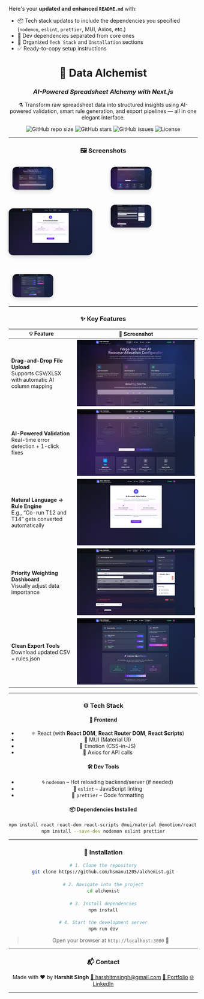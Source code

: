Here's your **updated and enhanced `README.md`** with:

* 📦 Tech stack updates to include the dependencies you specified (`nodemon`, `eslint`, `prettier`, MUI, Axios, etc.)
* 🧪 Dev dependencies separated from core ones
* 📁 Organized `Tech Stack` and `Installation` sections
* ✅ Ready-to-copy setup instructions

<div align="center">

# 🔮 **Data Alchemist**  
### *AI-Powered Spreadsheet Alchemy with Next.js*

⚗️ Transform raw spreadsheet data into structured insights using AI-powered validation, smart rule generation, and export pipelines — all in one elegant interface.

![GitHub repo size](https://img.shields.io/github/repo-size/hsmanu1205/alchemist?style=flat-square)
![GitHub stars](https://img.shields.io/github/stars/hsmanu1205/alchemist?style=flat-square)
![GitHub issues](https://img.shields.io/github/issues/hsmanu1205/alchemist?style=flat-square)
![License](https://img.shields.io/github/license/hsmanu1205/alchemist?style=flat-square)

---

### 🖼️ **Screenshots**

<!-- Screenshot Grid -->
<div align="center" style="display: grid; grid-template-columns: repeat(2, 1fr); gap: 20px; perspective: 1000px;">

<img src="/screenshots/home.png" alt="Upload CSV Interface" width="45%" style="border-radius: 12px; box-shadow: 0 4px 12px rgba(0,0,0,0.15); margin: 10px;">
<img src="/screenshots/home2.png" alt="AI Validation" width="45%" style="border-radius: 12px; box-shadow: 0 4px 12px rgba(0,0,0,0.15); margin: 10px;">

<img src="/screenshots/rules.png" alt="Natural Language Rule Converter" width="92%" style="border-radius: 12px; box-shadow: 0 4px 12px rgba(0,0,0,0.15); margin: 20px 0;">

<img src="/screenshots/data.png" alt="Priority Sliders" width="45%" style="border-radius: 12px; box-shadow: 0 4px 12px rgba(0,0,0,0.15); margin: 10px;">
<img src="/screenshots/export.png" alt="Export Panel" width="45%" style="border-radius: 12px; box-shadow: 0 4px 12px rgba(0,0,0,0.15); margin: 10px;">

</div>

---

### ✨ **Key Features**

| 💡 Feature | 📸 Screenshot |
|-----------|----------------|
| **Drag-and-Drop File Upload**<br/>Supports CSV/XLSX with automatic AI column mapping | ![](/screenshots/home.png) |
| **AI-Powered Validation**<br/>Real-time error detection + 1-click fixes | ![](/screenshots/home2.png) |
| **Natural Language → Rule Engine**<br/>E.g., “Co-run T12 and T14” gets converted automatically | ![](/screenshots/rules.png) |
| **Priority Weighting Dashboard**<br/>Visually adjust data importance | ![](/screenshots/data.png) |
| **Clean Export Tools**<br/>Download updated CSV + rules.json | ![](/screenshots/export.png) |

---

### ⚙️ Tech Stack

#### 🧩 Frontend
- ⚛️ React (with **React DOM**, **React Router DOM**, **React Scripts**)
- 💅 MUI (Material UI)
- 💖 Emotion (CSS-in-JS)
- 📡 Axios for API calls

#### 🛠 Dev Tools
- 🌀 `nodemon` – Hot reloading backend/server (if needed)
- 🧹 `eslint` – JavaScript linting
- 🎨 `prettier` – Code formatting

#### 📦 Dependencies Installed

```bash
npm install react react-dom react-scripts @mui/material @emotion/react @emotion/styled @mui/icons-material axios react-router-dom
npm install --save-dev nodemon eslint prettier
````

---

### 🚀 Installation

```bash
# 1. Clone the repository
git clone https://github.com/hsmanu1205/alchemist.git

# 2. Navigate into the project
cd alchemist

# 3. Install dependencies
npm install

# 4. Start the development server
npm run dev
```

> Open your browser at `http://localhost:3000` 🚀

---

### 📬 Contact

Made with ❤️ by **Harshit Singh**
[📧 harshitmsingh@gmail.com](mailto:harshitmsingh@gmail.com)
[🔗 Portfolio](https://portfolio-orcin-chi-qj1vqllznj.vercel.app/)
[🌐 LinkedIn](https://linkedin.com/in/hsmanu1205)

---

</div>